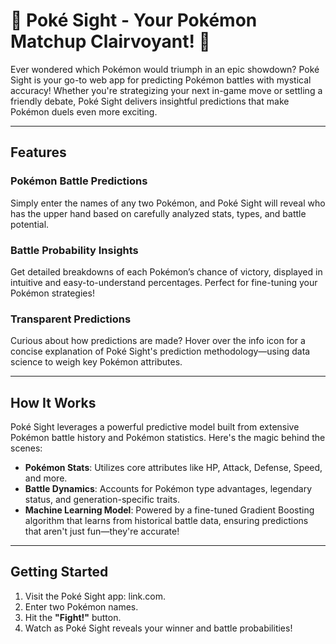 # 🔎  Poké Sight - Your Pokémon Matchup Clairvoyant! 🔮

Ever wondered which Pokémon would triumph in an epic showdown? Poké Sight is your go-to web app for predicting Pokémon battles with mystical accuracy! Whether you're strategizing your next in-game move or settling a friendly debate, Poké Sight delivers insightful predictions that make Pokémon duels even more exciting.

---

## Features

### Pokémon Battle Predictions
Simply enter the names of any two Pokémon, and Poké Sight will reveal who has the upper hand based on carefully analyzed stats, types, and battle potential.

### Battle Probability Insights
Get detailed breakdowns of each Pokémon’s chance of victory, displayed in intuitive and easy-to-understand percentages. Perfect for fine-tuning your Pokémon strategies!

### Transparent Predictions
Curious about how predictions are made? Hover over the info icon for a concise explanation of Poké Sight's prediction methodology—using data science to weigh key Pokémon attributes.

---

## How It Works
Poké Sight leverages a powerful predictive model built from extensive Pokémon battle history and Pokémon statistics. Here's the magic behind the scenes:

- **Pokémon Stats**: Utilizes core attributes like HP, Attack, Defense, Speed, and more.
- **Battle Dynamics**: Accounts for Pokémon type advantages, legendary status, and generation-specific traits.
- **Machine Learning Model**: Powered by a fine-tuned Gradient Boosting algorithm that learns from historical battle data, ensuring predictions that aren't just fun—they're accurate!

---

## Getting Started

1. Visit the Poké Sight app: link.com.
2. Enter two Pokémon names.
3. Hit the **"Fight!"** button.
4. Watch as Poké Sight reveals your winner and battle probabilities!
